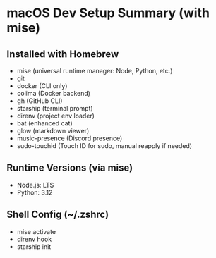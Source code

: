 # macOS Dev Setup Summary (with mise)

## Installed with Homebrew
- mise (universal runtime manager: Node, Python, etc.)
- git
- docker (CLI only)
- colima (Docker backend)
- gh (GitHub CLI)
- starship (terminal prompt)
- direnv (project env loader)
- bat (enhanced cat)
- glow (markdown viewer)
- music-presence (Discord presence)
- sudo-touchid (Touch ID for sudo, manual reapply if needed)

## Runtime Versions (via mise)
- Node.js: LTS
- Python: 3.12

## Shell Config (~/.zshrc)
- mise activate
- direnv hook
- starship init

